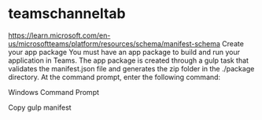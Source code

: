 # teamschanneltab
https://learn.microsoft.com/en-us/microsoftteams/platform/resources/schema/manifest-schema
Create your app package
You must have an app package to build and run your application in Teams. The app package is created through a gulp task that validates the manifest.json file and generates the zip folder in the ./package directory. At the command prompt, enter the following command:

Windows Command Prompt

Copy
gulp manifest